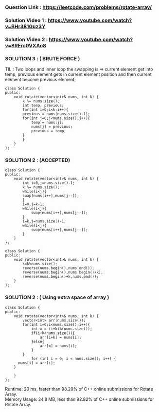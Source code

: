 ### Question Link : https://leetcode.com/problems/rotate-array/


### Solution Video 1 : https://www.youtube.com/watch?v=BHr381Guz3Y
### Solution Video 2 : https://www.youtube.com/watch?v=8RErc0VXAo8


### SOLUTION 3 : ( BRUTE FORCE )

TIL : Two loops and inner loop the swapping is => current element get into temp, previous element gets in current element position and then current element become previous element;

```
class Solution {
public:
    void rotate(vector<int>& nums, int k) {
        k %= nums.size();
        int temp, previous;
        for(int i=0;i<k;i++){
        previous = nums[nums.size()-1];
        for(int j=0;j<nums.size();j++){
            temp = nums[j];
            nums[j] = previous;
            previous = temp;
        }
        }
    }
};
```

### SOLUTION 2 : (ACCEPTED)

```
class Solution {
public:
    void rotate(vector<int>& nums, int k) {
        int i=0,j=nums.size()-1;
        k %= nums.size();
        while(i<j){
        swap(nums[i++],nums[j--]);
        }
        i=0,j=k-1;
        while(i<j){
            swap(nums[i++],nums[j--]);
        }
        i=k,j=nums.size()-1;
        while(i<j){
            swap(nums[i++],nums[j--]);
        }
    }
};
```

```
class Solution {
public:
    void rotate(vector<int>& nums, int k) {
        k=k%nums.size();
        reverse(nums.begin(),nums.end());
        reverse(nums.begin(),nums.begin()+k);
        reverse(nums.begin()+k,nums.end());
    }
};
```

### SOLUTION 2 : ( Using extra space of array )

```
class Solution {
public:
    void rotate(vector<int>& nums, int k) {
        vector<int> arr(nums.size());
        for(int i=0;i<nums.size();i++){
            int x = (i+k)%(nums.size());
            if(i+k<nums.size()){
                arr[i+k] = nums[i];
            }else{
                arr[x] = nums[i];
            }
        }
            for (int i = 0; i < nums.size(); i++) {
      nums[i] = arr[i];
    }
        
    }
};
```

Runtime: 20 ms, faster than 98.20% of C++ online submissions for Rotate Array.<br>
Memory Usage: 24.8 MB, less than 92.82% of C++ online submissions for Rotate Array.